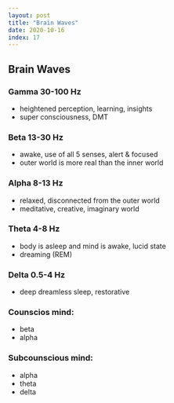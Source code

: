 ```yaml
---
layout: post
title: "Brain Waves"
date: 2020-10-16
index: 17
---
```



## Brain Waves

### Gamma 30-100 Hz
- heightened perception, learning, insights
- super consciousness, DMT

### Beta 13-30 Hz
- awake, use of all 5 senses, alert & focused
- outer world is more real than the inner world

### Alpha 8-13 Hz
- relaxed, disconnected from the outer world
- meditative, creative, imaginary world

### Theta 4-8 Hz
- body is asleep and mind is awake, lucid state
- dreaming (REM)

### Delta 0.5-4 Hz
- deep dreamless sleep, restorative

### Counscios mind:
- beta
- alpha

### Subcounscious mind:
- alpha
- theta
- delta
